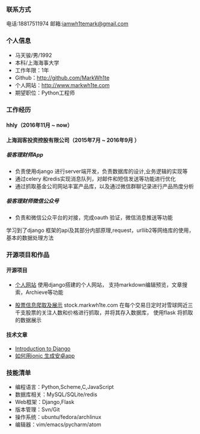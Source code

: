 ### 联系方式
电话:18817511974 邮箱:iamwh1temark@gmail.com 

### 个人信息
 - 马天骏/男/1992 
 - 本科/上海海事大学
 - 工作年限：1年 
 - Github：http://github.com/MarkWh1te
 - 个人网站：http://www.markwh1te.com
 - 期望职位：Python工程师
 
### 工作经历

#### hhly（2016年11月 ~ now）


#### 上海润客投资控股有限公司（2015年7月 ~ 2016年9月 ）

##### 极客理财师App 
* 负责使用django 进行server端开发，负责数据库的设计,业务逻辑的实现等
* 通过celery 和redis实现消息队列，对邮件和短信发送等功能进行优化
* 通过抓取基金公司网站丰富产品库，以及通过微信群聊记录进行产品热度分析

##### 极客理财师微信公众号
* 负责和微信公众平台的对接，完成oauth 验证，微信消息推送等功能

学习到了django 框架的api及其部分内部原理,request，urllib2等网络库的使用，基本的数据处理方法

### 开源项目和作品

#### 开源项目

 - [个人网站](https://github.com/MarkWh1te/markblog0.9)
 使用django搭建的个人网站， 支持markdown编辑预览，文章搜索，Archieve等功能

 - [股票信息爬取及展示](https://github.com/MarkWh1te/xueqiu_predict) stock.markwh1te.com
 在每个交易日定时对雪球网近三千支股票的关注人数和价格进行抓取，并将其存入数据库， 使用flask 将抓取的数据展示
 
#### 技术文章

- [Introduction to Django](http://www.markwh1te.com/3/)
- [如何用ionic 生成安卓app](http://www.markwh1te.com/7/)

### 技能清单

- 编程语言：Python,Scheme,C,JavaScript
- 数据库相关：MySQL/SQLite/redis
- Web框架：Django,Flask
- 版本管理：Svn/Git
- 操作系统：ubuntu/fedora/archlinux
- 编辑器：vim/emacs/pycharm/atom

